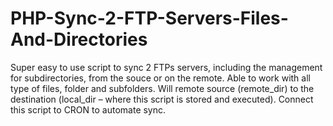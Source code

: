 # PHP-Sync-2-FTP-Servers-Files-And-Directories
Super easy to use script to sync 2 FTPs servers, including the management for subdirectories, from the souce or on the remote. Able to work with all type of files, folder and subfolders. Will remote source (remote_dir) to the destination (local_dir – where this script is stored and executed). Connect this script to CRON to automate sync.
